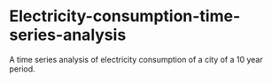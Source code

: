 # Electricity-consumption-time-series-analysis
A time series analysis of electricity consumption of a city of a 10 year period. 
